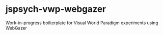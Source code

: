 # jspsych-vwp-webgazer

Work-in-progress boilterplate for Visual World Paradigm experiments using WebGazer
